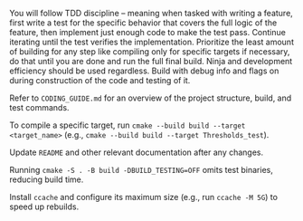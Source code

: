 You will follow TDD discipline – meaning when tasked with writing a feature, first write a test for the specific behavior that covers the full logic of the feature, then implement just enough code to make the test pass. Continue iterating until the test verifies the implementation. Prioritize the least amount of building for any step like compiling only for specific targets if necessary, do that until you are done and run the full final build. Ninja and development efficiency should be used regardless. Build with debug info and flags on during construction of the code and testing of it.

Refer to `CODING_GUIDE.md` for an overview of the project structure, build, and test commands.

To compile a specific target, run `cmake --build build --target <target_name>` (e.g., `cmake --build build --target Thresholds_test`).

Update `README` and other relevant documentation after any changes.

Running `cmake -S . -B build -DBUILD_TESTING=OFF` omits test binaries, reducing build time.

Install `ccache` and configure its maximum size (e.g., run `ccache -M 5G`) to speed up rebuilds.

